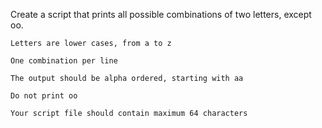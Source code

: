 Create a script that prints all possible combinations of two letters, except oo.



    Letters are lower cases, from a to z

    One combination per line

    The output should be alpha ordered, starting with aa

    Do not print oo

    Your script file should contain maximum 64 characters



